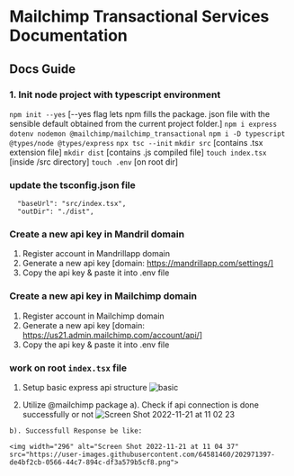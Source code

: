 # Mailchimp Transactional Services Documentation

## Docs Guide
### 1. Init node project with typescript environment
   `npm init --yes`      [--yes flag lets npm fills the package. json file with the sensible default obtained from the current project folder.]
   `npm i express dotenv nodemon @mailchimp/mailchimp_transactional`
   `npm i -D typescript @types/node @types/express`
   `npx tsc --init`
   `mkdir src`           [contains .tsx extension file]
   `mkdir dist`          [contains .js compiled file]
   `touch index.tsx`     [inside /src directory]
   `touch .env`          [on root dir]

### update the tsconfig.json file
   ```
     "baseUrl": "src/index.tsx", 
     "outDir": "./dist",
   ```

### Create a new api key in Mandril domain 
  1. Register account in Mandrillapp domain
  2. Generate a new api key [domain: https://mandrillapp.com/settings/]
  3. Copy the api key & paste it into .env file 

### Create a new api key in Mailchimp domain 
  1. Register account in Mailchimp domain
  2. Generate a new api key [domain: https://us21.admin.mailchimp.com/account/api/]
  3. Copy the api key & paste it into .env file 
### work on root `index.tsx` file
  1. Setup basic express api structure 
    ![basic](https://user-images.githubusercontent.com/64581460/202970700-aad2a1c6-da38-4693-87e7-1d8adc1be5d1.png)
    
  2. Utilize @mailchimp package
    a). Check if api connection is done successfully or not
       ![Screen Shot 2022-11-21 at 11 02 23](https://user-images.githubusercontent.com/64581460/202971141-8c2935b1-0c03-4beb-97fb-6786e6324540.png)
       
    b). Successfull Response be like:
    
    <img width="296" alt="Screen Shot 2022-11-21 at 11 04 37" src="https://user-images.githubusercontent.com/64581460/202971397-de4bf2cb-0566-44c7-894c-df3a579b5cf8.png">

    

  

